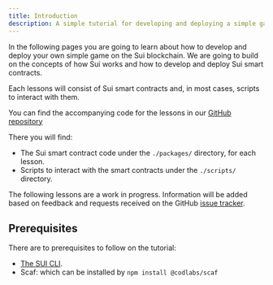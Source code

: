 ```yaml
---
title: Introduction
description: A simple tutorial for developing and deploying a simple game on Sui
---
```


In the following pages you are going to learn about how to develop and deploy
your own simple game on the Sui blockchain. We are going to build on the
concepts of how Sui works and how to develop and deploy Sui smart contracts.

Each lessons will consist of Sui smart contracts and, in most cases, scripts
to interact with them.

You can find the accompanying code for the lessons in our
[GitHub repository](https://github.com/Cod-Labs/learn-sui-with-scaf)

There you will find:
- The Sui smart contract code under the `./packages/` directory, for each lesson.
- Scripts to interact with the smart contracts under the `./scripts/` directory.

The following lessons are a work in progress. Information will be added based
on feedback and requests received on the GitHub [issue tracker]().


## Prerequisites

There are to prerequisites to follow on the tutorial:
- [The SUI CLI](https://docs.sui.io/build/install).
- Scaf: which can be installed by `npm install @codlabs/scaf`